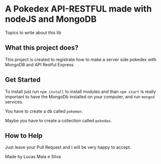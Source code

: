 # A Pokedex API-RESTFUL  made with nodeJS and MongoDB 

Topics to write about this lib

## What this project does?

This project is created to registrate how to make a server side pokedex with MongoDB and API Restful Express

## Get Started

To install just run `npm install` to install modules and than `npm start`
Is really important to have the MongoDb installed on your computer, and run `mongod`
services. 

You have to create a db called `pokemon`.

Maybe you have to create a collection called `pokedex`.

## How to Help

Just leave your Pull Request and I will be very happy to accept.

Made by Lucas Maia e Silva